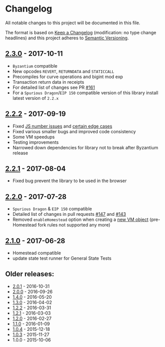 # Changelog
All notable changes to this project will be documented in this file.

The format is based on [Keep a Changelog](http://keepachangelog.com/en/1.0.0/) 
(modification: no type change headlines) and this project adheres to 
[Semantic Versioning](http://semver.org/spec/v2.0.0.html).

## [2.3.0] - 2017-10-11
- ``Byzantium`` compatible
- New opcodes ``REVERT``, ``RETURNDATA`` and ``STATICCALL``
- Precompiles for curve operations and bigint mod exp
- Transaction return data in receipts
- For detailed list of changes see PR [#161](https://github.com/ethereumjs/ethereumjs-vm/pull/161) 
- For a ``Spurious Dragon``/``EIP 150`` compatible version of this library install latest version of ``2.2.x``

[2.3.0]: https://github.com/ethereumjs/ethereumjs-vm/compare/v2.2.2...v2.3.0

## [2.2.2] - 2017-09-19
- Fixed [JS number issues](https://github.com/ethereumjs/ethereumjs-vm/pull/168)
  and [certain edge cases](https://github.com/ethereumjs/ethereumjs-vm/pull/188)
- Fixed various smaller bugs and improved code consistency
- Some VM speedups
- Testing improvements
- Narrowed down dependencies for library not to break after Byzantium release

[2.2.2]: https://github.com/ethereumjs/ethereumjs-vm/compare/v2.2.1...v2.2.2

## [2.2.1] - 2017-08-04
- Fixed bug prevent the library to be used in the browser

[2.2.1]: https://github.com/ethereumjs/ethereumjs-vm/compare/v2.2.0...v2.2.1

## [2.2.0] - 2017-07-28
- ``Spurious Dragon`` & ``EIP 150`` compatible
- Detailed list of changes in pull requests [#147](https://github.com/ethereumjs/ethereumjs-vm/pull/147) and  [#143](https://github.com/ethereumjs/ethereumjs-vm/pull/143)
- Removed ``enableHomestead`` option when creating a [ new VM object](https://github.com/ethereumjs/ethereumjs-vm#new-vmstatetrie-blockchain) (pre-Homestead fork rules not supported any more)

[2.2.0]: https://github.com/ethereumjs/ethereumjs-vm/compare/v2.1.0...v2.2.0

## [2.1.0] - 2017-06-28
- Homestead compatible
- update state test runner for General State Tests

[2.1.0]: https://github.com/ethereumjs/ethereumjs-vm/compare/v2.0.1...v2.1.0

## Older releases:

- [2.0.1](https://github.com/ethereumjs/ethereumjs-vm/compare/v2.0.0...v2.0.1) - 2016-10-31
- [2.0.0](https://github.com/ethereumjs/ethereumjs-vm/compare/v1.4.0...v2.0.0) - 2016-09-26
- [1.4.0](https://github.com/ethereumjs/ethereumjs-vm/compare/v1.3.0...v1.4.0) - 2016-05-20
- [1.3.0](https://github.com/ethereumjs/ethereumjs-vm/compare/v1.2.2...v1.3.0) - 2016-04-02
- [1.2.2](https://github.com/ethereumjs/ethereumjs-vm/compare/v1.2.1...v1.2.2) - 2016-03-31
- [1.2.1](https://github.com/ethereumjs/ethereumjs-vm/compare/v1.2.0...v1.2.1) - 2016-03-03
- [1.2.0](https://github.com/ethereumjs/ethereumjs-vm/compare/v1.1.0...v1.2.0) - 2016-02-27
- [1.1.0](https://github.com/ethereumjs/ethereumjs-vm/compare/v1.0.4...v1.1.0) - 2016-01-09
- [1.0.4](https://github.com/ethereumjs/ethereumjs-vm/compare/v1.0.3...v1.0.4) - 2015-12-18
- [1.0.3](https://github.com/ethereumjs/ethereumjs-vm/compare/v1.0.0...v1.0.3) - 2015-11-27
- 1.0.0 - 2015-10-06

